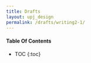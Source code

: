 ```yaml
---
title: Drafts
layout: upj_design
permalink: /drafts/writing2-1/
---
```


#### Table Of Contents

- TOC
{:toc}
